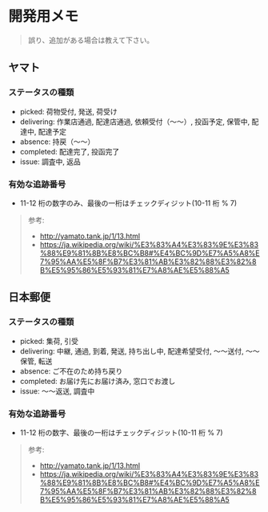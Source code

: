 # 開発用メモ

> 誤り、追加がある場合は教えて下さい。

## ヤマト

### ステータスの種類

- picked: 荷物受付, 発送, 荷受け
- delivering: 作業店通過, 配達店通過, 依頼受付（～～）, 投函予定, 保管中, 配達中, 配達予定
- absence: 持戻（～～）
- completed: 配達完了, 投函完了
- issue: 調査中, 返品

### 有効な追跡番号

- 11-12 桁の数字のみ、最後の一桁はチェックディジット(10-11 桁 % 7)

> 参考:
>
> - http://yamato.tank.jp/1/13.html
> - https://ja.wikipedia.org/wiki/%E3%83%A4%E3%83%9E%E3%83%88%E9%81%8B%E8%BC%B8#%E4%BC%9D%E7%A5%A8%E7%95%AA%E5%8F%B7%E3%81%AB%E3%82%88%E3%82%8B%E5%95%86%E5%93%81%E7%A8%AE%E5%88%A5

## 日本郵便

### ステータスの種類

- picked: 集荷, 引受
- delivering: 中継, 通過, 到着, 発送, 持ち出し中, 配達希望受付, ～～送付, ～～保管, 転送
- absence: ご不在のため持ち戻り
- completed: お届け先にお届け済み, 窓口でお渡し
- issue: ～～返送, 調査中

### 有効な追跡番号

- 11-12 桁の数字、最後の一桁はチェックディジット(10-11 桁 % 7)

> 参考:
>
> - http://yamato.tank.jp/1/13.html
> - https://ja.wikipedia.org/wiki/%E3%83%A4%E3%83%9E%E3%83%88%E9%81%8B%E8%BC%B8#%E4%BC%9D%E7%A5%A8%E7%95%AA%E5%8F%B7%E3%81%AB%E3%82%88%E3%82%8B%E5%95%86%E5%93%81%E7%A8%AE%E5%88%A5
